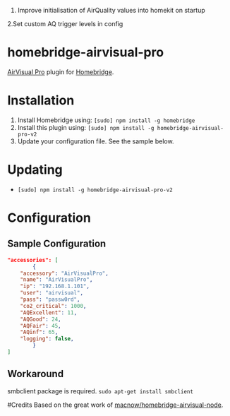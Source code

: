 1. Improve initialisation of AirQuality values into homekit on startup
 
2.Set custom AQ trigger levels in config

# homebridge-airvisual-pro

[AirVisual Pro](https://www.airvisual.com/air-quality-monitor) plugin for [Homebridge](https://github.com/nfarina/homebridge).

# Installation

1. Install Homebridge using: `[sudo] npm install -g homebridge`
2. Install this plugin using: `[sudo] npm install -g homebridge-airvisual-pro-v2`
3. Update your configuration file. See the sample below.

# Updating

- `[sudo] npm install -g homebridge-airvisual-pro-v2`

# Configuration

## Sample Configuration

```json
"accessories": [
        {
    "accessory": "AirVisualPro",
    "name": "AirVisualPro",
    "ip": "192.168.1.101",
    "user": "airvisual",
    "pass": "passw0rd",
    "co2_critical": 1000,
    "AQExcellent": 11,
    "AQGood": 24,
    "AQFair": 45,
    "AQinf": 65,
    "logging": false,
        }
]
```

## Workaround
smbclient package is required. `sudo apt-get install smbclient`

#Credits
Based on the great work of [macnow/homebridge-airvisual-node](https://github.com/macnow/homebridge-airvisual-node).
